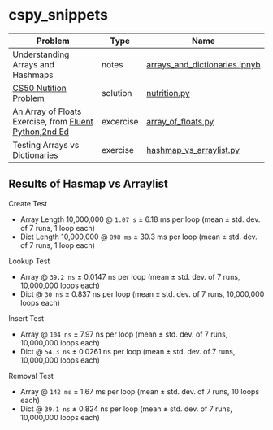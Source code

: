 # cspy_snippets

| Problem | Type | Name |
| ------------ | ------------ | ------------ |
| Understanding Arrays and Hashmaps | notes | [arrays_and_dictionaries.ipnyb](https://github.com/CodyCardinal/csp_snippets/blob/main/arrays_and_dictionaries.ipnyb)|
| [CS50 Nutition Problem](https://cs50.harvard.edu/python/2022/psets/2/nutrition/) | solution | [nutrition.py](https://github.com/CodyCardinal/csp_snippets/blob/main/nutrition.py)|
| An Array of Floats Exercise, from [Fluent Python,2nd Ed](https://www.oreilly.com/library/view/fluent-python-2nd/9781492056348/) | excercise | [array_of_floats.py](https://github.com/CodyCardinal/csp_snippets/blob/main/array_of_floats.py) |
| Testing Arrays vs Dictionaries | exercise | [hashmap_vs_arraylist.py](https://github.com/CodyCardinal/csp_snippets/blob/main/hashmap_vs_arraylist.py) |

## Results of Hasmap vs Arraylist

Create Test
- Array Length 10,000,000 @ `1.07 s` ± 6.18 ms per loop (mean ± std. dev. of 7 runs, 1 loop each)
- Dict Length 10,000,000 @ `898 ms` ± 30.3 ms per loop (mean ± std. dev. of 7 runs, 1 loop each)

Lookup Test
- Array @ `39.2 ns` ± 0.0147 ns per loop (mean ± std. dev. of 7 runs, 10,000,000 loops each)
- Dict @ `30 ns` ± 0.837 ns per loop (mean ± std. dev. of 7 runs, 10,000,000 loops each)

Insert Test
- Array @ `104 ns` ± 7.97 ns per loop (mean ± std. dev. of 7 runs, 10,000,000 loops each)
- Dict @ `54.3 ns` ± 0.0261 ns per loop (mean ± std. dev. of 7 runs, 10,000,000 loops each)

Removal Test
- Array @ `142 ms` ± 1.67 ms per loop (mean ± std. dev. of 7 runs, 10 loops each)
- Dict @ `39.1 ns` ± 0.824 ns per loop (mean ± std. dev. of 7 runs, 10,000,000 loops each)
